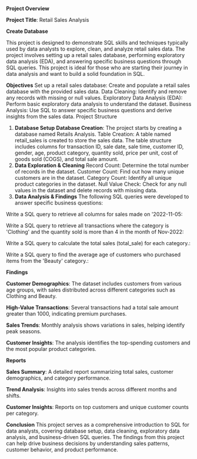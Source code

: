 **Project Overview**

**Project Title**: Retail Sales Analysis

**Create Database**

This project is designed to demonstrate SQL skills and techniques typically used by data analysts to explore, clean, and analyze retail sales data.
The project involves setting up a retail sales database, performing exploratory data analysis (EDA), and answering specific business questions through SQL queries.
This project is ideal for those who are starting their journey in data analysis and want to build a solid foundation in SQL.

**Objectives**
Set up a retail sales database: Create and populate a retail sales database with the provided sales data.
Data Cleaning: Identify and remove any records with missing or null values.
Exploratory Data Analysis (EDA): Perform basic exploratory data analysis to understand the dataset.
Business Analysis: Use SQL to answer specific business questions and derive insights from the sales data.
Project Structure
1. **Database Setup**
**Database Creation**: The project starts by creating a database named Retails Analysis.
Table Creation: A table named retail_sales is created to store the sales data.
The table structure includes columns for transaction ID, sale date, sale time, customer ID, gender, age, product category, quantity sold, price per unit, cost of goods sold (COGS), and total sale amount.
2. **Data Exploration & Cleaning**
Record Count: Determine the total number of records in the dataset.
Customer Count: Find out how many unique customers are in the dataset.
Category Count: Identify all unique product categories in the dataset.
Null Value Check: Check for any null values in the dataset and delete records with missing data.
3. **Data Analysis & Findings**
The following SQL queries were developed to answer specific business questions:

  Write a SQL query to retrieve all columns for sales made on '2022-11-05:

  Write a SQL query to retrieve all transactions where the category is 'Clothing' and the quantity sold is more than 4 in the month of Nov-2022:
  
  Write a SQL query to calculate the total sales (total_sale) for each category.:
  
  Write a SQL query to find the average age of customers who purchased items from the 'Beauty' category.:


**Findings**

**Customer Demographics**: The dataset includes customers from various age groups, with sales distributed across different categories such as Clothing and Beauty.

**High-Value Transactions**: Several transactions had a total sale amount greater than 1000, indicating premium purchases.

**Sales Trends**: Monthly analysis shows variations in sales, helping identify peak seasons.

**Customer Insights**: The analysis identifies the top-spending customers and the most popular product categories.


**Reports**

**Sales Summary**: A detailed report summarizing total sales, customer demographics, and category performance.

**Trend Analysis**: Insights into sales trends across different months and shifts.

**Customer Insights**: Reports on top customers and unique customer counts per category.

**Conclusion**
This project serves as a comprehensive introduction to SQL for data analysts, covering database setup, data cleaning, exploratory data analysis, and business-driven SQL queries. The findings from this project can help drive business decisions by understanding sales patterns, customer behavior, and product performance.
